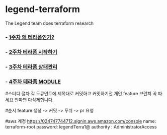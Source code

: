# legend-terraform
The Legend team does terraform research

### - [1주차 왜 테라폼인가?](docs/1주차.md)

### - [2주차 테라폼 시작하기](docs/2주차.md)

### - [3주차 테라폼 상태관리](docs/3주차.md)

### - [4주차 테라폼 MODULE](docs/4주차.md)


#스터디 절차
각 도큐먼트에 제목대로 커밋하고 커밋하기전
개인 feature 브런치 꼭 따세요 안따면 다삭제합니다.

#순서
feature 생성 -> 커밋 -> 푸쉬 -> pr 요청


#aws 계정
https://024747744712.signin.aws.amazon.com/console
name: terraform-root
password: legendTerra1@
authority : AdministratorAccess